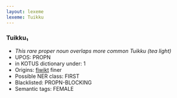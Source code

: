 ```yaml
---
layout: lexeme
lexeme: Tuikku
---
```


###  Tuikku₁

* _This rare proper noun overlaps more common *Tuikku* (tea light)_
* UPOS:  PROPN
* in KOTUS dictionary under:  1
* Origins: [fiwikt](https://fi.wiktionary.org/wiki/Tuikku) finer 
* Possible NER class:  FIRST
* Blacklisted:  PROPN-BLOCKING
* Semantic tags:  FEMALE

